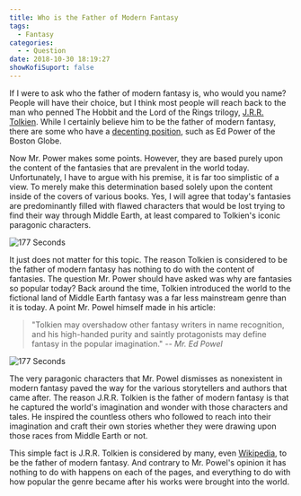 ```yaml
---
title: Who is the Father of Modern Fantasy
tags:
  - Fantasy
categories:
  - - Question
date: 2018-10-30 18:19:27
showKofiSuport: false
---
```


If I were to ask who the father of modern fantasy is, who would you name?  People will have their choice, but I think most people will reach back to the man who penned The Hobbit and the Lord of the Rings trilogy, [J.R.R. Tolkien](http://graphology-world.com/tolkien-the-father-of-modern-fantasy/).  While I certainly believe him to be the father of modern fantasy, there are some who have a [decenting position](https://www.bostonglobe.com/ideas/2013/12/22/sorry-tolkien-not-father-fantasy/pljM6NOC54JmFaqY8bzNSI/story.html#comments), such as Ed Power of the Boston Globe.

Now Mr. Power makes some points. However, they are based purely upon the content of the fantasies that are prevalent in the world today.  Unfortunately, I have to argue with his premise, it is far too simplistic of a view.  To merely make this determination based solely upon the content inside of the covers of various books.<!-- more -->  Yes, I will agree that today's fantasies are predominantly filled with flawed characters that would be lost trying to find their way through Middle Earth, at least compared to Tolkien's iconic paragonic characters.

<div class="embedded-image-right">

<img src="https://s2982.pcdn.co/wp-content/uploads/2017/02/the-hobbit-1987-191x300.gif" alt="177 Seconds" style="max-height: 300px; max-width: 191px"/>

</div>

It just does not matter for this topic.  The reason Tolkien is considered to be the father of modern fantasy has nothing to do with the content of fantasies.  The question Mr. Power should have asked was why are fantasies so popular today?  Back around the time, Tolkien introduced the world to the fictional land of Middle Earth fantasy was a far less mainstream genre than it is today.  A point Mr. Powel himself made in his article:

>"Tolkien may overshadow other fantasy writers in name recognition, and his high-handed purity and saintly protagonists may define fantasy in the popular imagination."
> -- <cite>Mr. Ed Powel</cite>

<div class="embedded-image-left">

<img src="https://orig00.deviantart.net/2e31/f/2015/206/f/8/lotr_by_xboxpsycho-d92tcfp.jpg" alt="177 Seconds" style="max-height: 300px; max-width: 300px"/>

</div>

The very paragonic characters that Mr. Powel dismisses as nonexistent in modern fantasy paved the way for the various storytellers and authors that came after.  The reason J.R.R. Tolkien is the father of modern fantasy is that he captured the world's imagination and wonder with those characters and tales.  He inspired the countless others who followed to reach into their imagination and craft their own stories whether they were drawing upon those races from Middle Earth or not.

This simple fact is J.R.R. Tolkien is considered by many, even [Wikipedia](https://en.wikipedia.org/wiki/History_of_fantasy#Tolkien), to be the father of modern fantasy.  And contrary to Mr. Powel's opinion it has nothing to do with happens on each of the pages, and everything to do with how popular the genre became after his works were brought into the world.